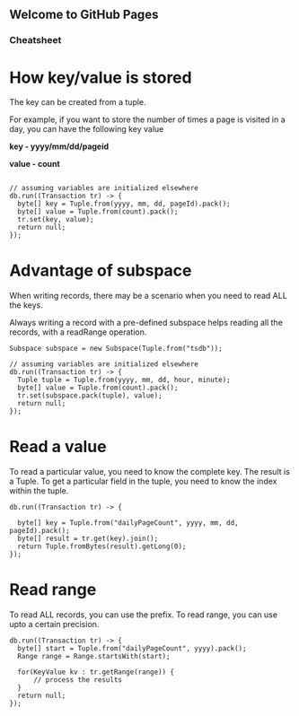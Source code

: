 





## Welcome to GitHub Pages

### Cheatsheet

# How key/value is stored

The key can be created from a tuple. 

For example, if you want to store the number of times a page is visited in a day, you can have the following key value

__key - yyyy/mm/dd/pageid__

__value - count__

```

// assuming variables are initialized elsewhere
db.run((Transaction tr) -> {
  byte[] key = Tuple.from(yyyy, mm, dd, pageId).pack();
  byte[] value = Tuple.from(count).pack();
  tr.set(key, value);
  return null;
});
```

# Advantage of subspace

When writing records, there may be a scenario when you need to read ALL the keys.

Always writing a record with a pre-defined subspace helps reading all the records, with a readRange operation.

```
Subspace subspace = new Subspace(Tuple.from("tsdb"));

// assuming variables are initialized elsewhere
db.run((Transaction tr) -> {
  Tuple tuple = Tuple.from(yyyy, mm, dd, hour, minute);
  byte[] value = Tuple.from(count).pack();
  tr.set(subspace.pack(tuple), value);
  return null;
});
```

# Read a value

To read a particular value, you need to know the complete key.
The result is a Tuple. To get a particular field in the tuple, you need to know the index within the tuple.

```
db.run((Transaction tr) -> {
  
  byte[] key = Tuple.from("dailyPageCount", yyyy, mm, dd, pageId).pack();
  byte[] result = tr.get(key).join();
  return Tuple.fromBytes(result).getLong(0);
});

```

# Read range

To read ALL records, you can use the prefix.
To read range, you can use upto a certain precision.

```
db.run((Transaction tr) -> {
  byte[] start = Tuple.from("dailyPageCount", yyyy).pack();
  Range range = Range.startsWith(start);
  
  for(KeyValue kv : tr.getRange(range)) {
      // process the results
  }
  return null;
});

```
